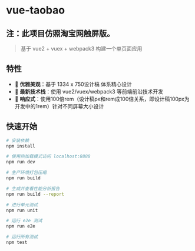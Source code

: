 # vue-taobao

## 注：此项目仿照淘宝网触屏版。

> 基于 vue2 + vuex + webpack3 构建一个单页面应用

## 特性

- :gem: **优雅美观**：基于 1334 x 750设计稿 体系精心设计
- :rocket: **最新技术栈**：使用 vue2/vuex/webpack3 等前端前沿技术开发
- :iphone: **响应式**：使用100倍rem（设计稿px和rem成100倍关系，即设计稿100px为开发中的1rem）针对不同屏幕大小设计

## 快速开始

``` bash
# 安装依赖
npm install

# 使用热加载模式访问 localhost:8888 
npm run dev

# 生产环境打包压缩
npm run build

# 生成并查看性能分析报告
npm run build --report

# 进行单元测试
npm run unit

# 运行 e2e 测试
npm run e2e

# 运行所有测试
npm test
```